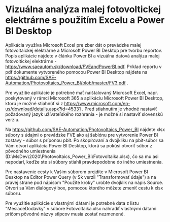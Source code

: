# Vizuálna analýza malej fotovoltickej elektrárne s použitím Excelu a Power BI Desktop

Aplikácia využíva Microsoft Excel pre zber dát o prevádzke malej fotovoltaickej elektrárne a Microsoft Power BI Desktop pre tvorbu reportov.
Popis aplikácie nájdete v článku Power BI a vizuálna datová analýza malej fotovoltickej elektrárne - https://www.saeautom.sk/download/FVEandPowerBI.pdf. Príklad reportu v pdf dokumente vytvoreného pomocou Power BI Desktop nájdete na  
https://github.com/SAE-Automation/Photovoltaics_Power_BI/blob/master/FV3.pdf .

Pre využitie aplikácie je potrebné mať naištalovaný Microsoft Excel, napr. poskytovaný v rámci Microsoft 365 a aplikáciu Microsoft Power BI Desktop, ktorú je možné stiahnúť si z https://www.microsoft.com/en-us/download/details.aspx?id=45331 . Pred stiahnutím je vhodné nastaviť požadovaný jazyk užívateľského rozhrania - je možné si nastaviť slovenskú verziu.

Na https://github.com/SAE-Automation/Photovoltaics_Power_BI nájdete xlsx súbory s údajmi o prevádzke FVE ako aj šablónu pre vytvorenie Power BI zostavy - súbor s príponou pbit. Po skopírovaní a dvojkliku na pbit-súbor sa Vám otvorí aplikácia Power BI Desktop, ktorá sa pokúsi otvoriť súbor z pôvodného umiestnenia (D:\MsDev\2020\Photovoltaics_Power_BI\Fotovoltaika.xlsx), čo sa mu asi nepodarí, keďže ste si súbory stiahli pravdepodobne do iného umiestnenia. 

Pre nastavenie cesty k Vašim súborom prejdite v Microsoft Power BI Desktop na Editor Power Query (v Sk verzii "Transformovať údaje") a na pravej
strane pod nápisom "Použité kroky" urobte dvojklik na nápis Source. Otvorí sa Vám dialógový box, pomocou ktorého môžete zmeniť cestu k xlsx súboru.

Pre využitie aplikácie s vlastnými dátami je potrebné data z listu "MesiaceDodávky" v súbore Fotovoltaika.xlsx nahradiť vlastnými dátami pričom pôvodné názvy stlpcov musia zostať nezmenené.




